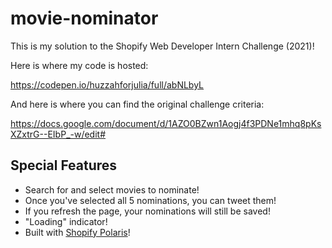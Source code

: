 # movie-nominator

This is my solution to the Shopify Web Developer Intern Challenge (2021)!

Here is where my code is hosted:

https://codepen.io/huzzahforjulia/full/abNLbyL

And here is where you can find the original challenge criteria:

https://docs.google.com/document/d/1AZO0BZwn1Aogj4f3PDNe1mhq8pKsXZxtrG--EIbP_-w/edit#

Special Features
------
* Search for and select movies to nominate!
* Once you've selected all 5 nominations, you can tweet them!
* If you refresh the page, your nominations will still be saved!
* "Loading" indicator!
* Built with [Shopify Polaris](https://polaris.shopify.com/)!

